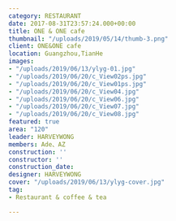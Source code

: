```yaml
---
category: RESTAURANT
date: 2017-08-31T23:57:24.000+00:00
title: ONE & ONE cafe
thumbnail: "/uploads/2019/05/14/thumb-3.png"
client: ONE&ONE cafe
location: Guangzhou,TianHe
images:
- "/uploads/2019/06/13/ylyg-01.jpg"
- "/uploads/2019/06/20/c_View02ps.jpg"
- "/uploads/2019/06/20/c_View01ps.jpg"
- "/uploads/2019/06/20/c_View04.jpg"
- "/uploads/2019/06/20/c_View06.jpg"
- "/uploads/2019/06/20/c_View07.jpg"
- "/uploads/2019/06/20/c_View08.jpg"
featured: true
area: "120"
leader: HARVEYWONG
members: Ade、AZ
construction: ''
constructor: ''
construction_date: 
designer: HARVEYWONG
cover: "/uploads/2019/06/13/ylyg-cover.jpg"
tag:
- Restaurant & coffee & tea

---
```

